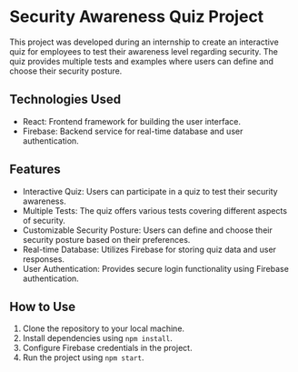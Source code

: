 # Security Awareness Quiz Project

This project was developed during an internship to create an interactive quiz for employees to test their awareness level regarding security. The quiz provides multiple tests and examples where users can define and choose their security posture.

## Technologies Used
- React: Frontend framework for building the user interface.
- Firebase: Backend service for real-time database and user authentication.

## Features
- Interactive Quiz: Users can participate in a quiz to test their security awareness.
- Multiple Tests: The quiz offers various tests covering different aspects of security.
- Customizable Security Posture: Users can define and choose their security posture based on their preferences.
- Real-time Database: Utilizes Firebase for storing quiz data and user responses.
- User Authentication: Provides secure login functionality using Firebase authentication.

## How to Use
1. Clone the repository to your local machine.
2. Install dependencies using `npm install`.
3. Configure Firebase credentials in the project.
4. Run the project using `npm start`.
